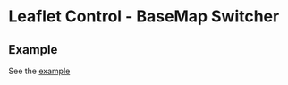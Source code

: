 # Leaflet Control - BaseMap Switcher
## Example
See the [example](https://as-shiddiq.github.io/leaflet-bmswitcher/example/index.html)
